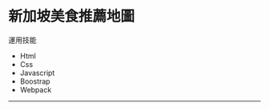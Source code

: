 # 新加坡美食推薦地圖

  運用技能

  *  Html
  *  Css
  *  Javascript
  *  Boostrap
  *  Webpack
----------------------------
